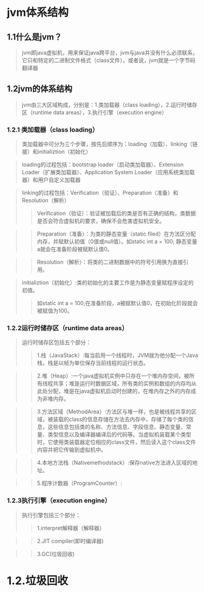 # jvm体系结构
## 1.1什么是jvm？
>jvm即java虚拟机，用来保证java跨平台，jvm与java并没有什么必须联系，它只和特定的二进制文件格式（class文件），或者说，jvm就是一个字节码翻译器
## 1.2jvm的体系结构
>jvm由三大区域构成，分别是：1.类加载器（class loading），2.运行时储存区（runtime data areas），3.执行引擎（execution engine）
### 1.2.1 类加载器（class loading）
>类加载器中可分为三个步骤，按先后顺序为：loading（加载）、linking（链接）和initializtion（初始化）

>loading的过程包括：bootstrap loader（启动类加载器）、Extension Loader（扩展类加载器）、Application System Loader（应用系统类加载器）和用户自定义加载器

>linking的过程包括：Verification（验证）、Preparation（准备）和Resolution（解析）
>
>>Verification（验证）：验证被加载后的类是否有正确的结构，类数据是否会符合虚拟机的要求，确保不会危害虚拟机安全。

>>Preparation（准备）：为类的静态变量（static filed）在方法区分配内存，并赋默认初值（0值或null值）。如static int a = 100;
        静态变量a就会在准备阶段被赋默认值0。

>>Resolution（解析）：将类的二进制数据中的符号引用换为直接引用。

>initializtion（初始化）:类的初始化的主要工作是为静态变量赋程序设定的初值。
>>如static int a = 100;在准备阶段，a被赋默认值0，在初始化阶段就会被赋值为100。
### 1.2.2运行时储存区（runtime data areas）
>运行时储存区包括五个部分：
>>1.栈（JavaStack）:每当启用一个线程时，JVM就为他分配一个Java栈，栈是以帧为单位保存当前线程的运行状态。

>>2.堆（Heap）:一个java虚拟机实例中只存在一个堆内存空间，被所有线程共享；堆是运行时数据区域，所有类的实例和数组的内存均从此处分配，堆是在java虚拟机启动时创建的，在堆内存之外的内存成为非堆内存。

>>3.方法区域（MethodArea）:方法区与堆一样，也是被线程共享的区域，被装载的class的信息存储在方法去内存中，存储了每个类的信息，这些信息包括类的名称、方法信息、字段信息、静态变量、常量、类型信息以及编译器编译后的代码等。当虚拟机装载某个类型时，它使用类装载器定位相应的class文件，然后读入这个class文件内容并把它传输到虚拟机中。

>>4.本地方法栈（Nativemethodstack）:保存native方法进入区域的地址。

>>5.程序计数器（ProgramCounter）:
### 1.2.3执行引擎（execution engine）
>执行引擎包括三个部分：
>>1.interpret解释器（解释器）

>>2.JIT compiler(即时编译器)

>>3.GC(垃圾回收)

# 1.2.垃圾回收
